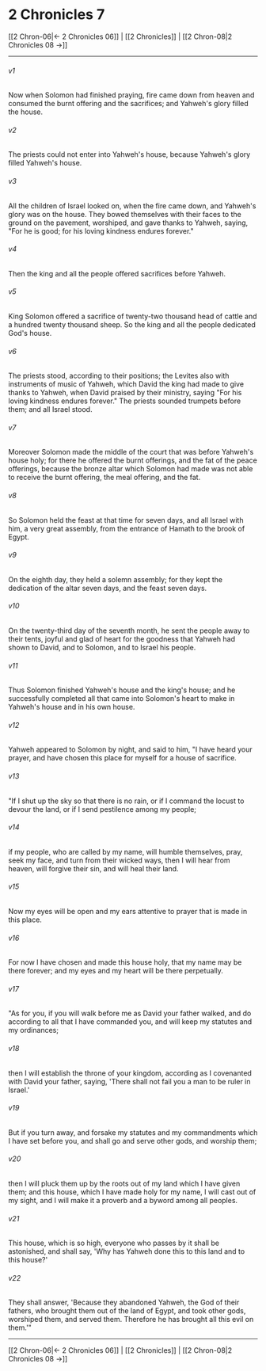 # 2 Chronicles 7

[[2 Chron-06|← 2 Chronicles 06]] | [[2 Chronicles]] | [[2 Chron-08|2 Chronicles 08 →]]
***



###### v1 
Now when Solomon had finished praying, fire came down from heaven and consumed the burnt offering and the sacrifices; and Yahweh's glory filled the house. 

###### v2 
The priests could not enter into Yahweh's house, because Yahweh's glory filled Yahweh's house. 

###### v3 
All the children of Israel looked on, when the fire came down, and Yahweh's glory was on the house. They bowed themselves with their faces to the ground on the pavement, worshiped, and gave thanks to Yahweh, saying, "For he is good; for his loving kindness endures forever." 

###### v4 
Then the king and all the people offered sacrifices before Yahweh. 

###### v5 
King Solomon offered a sacrifice of twenty-two thousand head of cattle and a hundred twenty thousand sheep. So the king and all the people dedicated God's house. 

###### v6 
The priests stood, according to their positions; the Levites also with instruments of music of Yahweh, which David the king had made to give thanks to Yahweh, when David praised by their ministry, saying "For his loving kindness endures forever." The priests sounded trumpets before them; and all Israel stood. 

###### v7 
Moreover Solomon made the middle of the court that was before Yahweh's house holy; for there he offered the burnt offerings, and the fat of the peace offerings, because the bronze altar which Solomon had made was not able to receive the burnt offering, the meal offering, and the fat. 

###### v8 
So Solomon held the feast at that time for seven days, and all Israel with him, a very great assembly, from the entrance of Hamath to the brook of Egypt. 

###### v9 
On the eighth day, they held a solemn assembly; for they kept the dedication of the altar seven days, and the feast seven days. 

###### v10 
On the twenty-third day of the seventh month, he sent the people away to their tents, joyful and glad of heart for the goodness that Yahweh had shown to David, and to Solomon, and to Israel his people. 

###### v11 
Thus Solomon finished Yahweh's house and the king's house; and he successfully completed all that came into Solomon's heart to make in Yahweh's house and in his own house. 

###### v12 
Yahweh appeared to Solomon by night, and said to him, "I have heard your prayer, and have chosen this place for myself for a house of sacrifice. 

###### v13 
"If I shut up the sky so that there is no rain, or if I command the locust to devour the land, or if I send pestilence among my people; 

###### v14 
if my people, who are called by my name, will humble themselves, pray, seek my face, and turn from their wicked ways, then I will hear from heaven, will forgive their sin, and will heal their land. 

###### v15 
Now my eyes will be open and my ears attentive to prayer that is made in this place. 

###### v16 
For now I have chosen and made this house holy, that my name may be there forever; and my eyes and my heart will be there perpetually. 

###### v17 
"As for you, if you will walk before me as David your father walked, and do according to all that I have commanded you, and will keep my statutes and my ordinances; 

###### v18 
then I will establish the throne of your kingdom, according as I covenanted with David your father, saying, 'There shall not fail you a man to be ruler in Israel.' 

###### v19 
But if you turn away, and forsake my statutes and my commandments which I have set before you, and shall go and serve other gods, and worship them; 

###### v20 
then I will pluck them up by the roots out of my land which I have given them; and this house, which I have made holy for my name, I will cast out of my sight, and I will make it a proverb and a byword among all peoples. 

###### v21 
This house, which is so high, everyone who passes by it shall be astonished, and shall say, 'Why has Yahweh done this to this land and to this house?' 

###### v22 
They shall answer, 'Because they abandoned Yahweh, the God of their fathers, who brought them out of the land of Egypt, and took other gods, worshiped them, and served them. Therefore he has brought all this evil on them.'"

***
[[2 Chron-06|← 2 Chronicles 06]] | [[2 Chronicles]] | [[2 Chron-08|2 Chronicles 08 →]]
